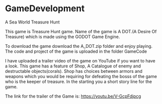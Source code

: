 # GameDevelopment
A Sea World Treasure Hunt

This game is Treasure Hunt game. Name of the game is A DOT.(A Desire Of Treasure) which is made using the GODOT Game Engine.

To download the game download the A_DOT.zip folder and enjoy playing.
The code and project of the game is uploaded in the folder GameCode

I have uploaded a trailer video of the game on YouTube if you want to have a look.
This game has a feature of Shop, A Catalogue of enemy and destructable objects(corals). Shop has choices between armors and weapons which you would be requiring for defeating the bosss of the game who is the keeper of treasure.
In the starting you a short story line for the game.

The link for the trailer of the Game is: https://youtu.be/V-GcpFdjpcg


